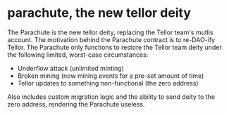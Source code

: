 # parachute, the new tellor deity

The Parachute is the new tellor deity, replacing the Tellor team's mutlis account. The motivation behind the Parachute contract is to re-DAO-ify Tellor. The Parachute only functions to restore the Tellor team deity under the following limited, worst-case circumstances:

* Underflow attack (unlimited minting)
* Broken mining (now mining events for a pre-set amount of time)
* Tellor updates to something non-functional (the zero address)

Also includes custom migration logic and the ability to send deity to the zero address, rendering the Parachute useless.
